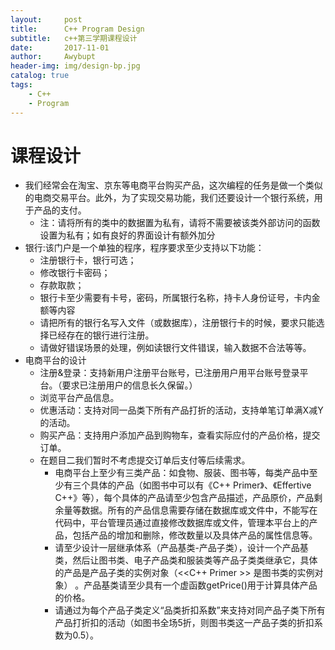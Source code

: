 ```yaml
---
layout:     post
title:      C++ Program Design
subtitle:   c++第三学期课程设计
date:       2017-11-01
author:     Awybupt
header-img: img/design-bp.jpg
catalog: true
tags:
    - C++
    - Program
---
```

# 课程设计
* 我们经常会在淘宝、京东等电商平台购买产品，这次编程的任务是做一个类似的电商交易平台。此外，为了实现交易功能，我们还要设计一个银行系统，用于产品的支付。
	* 注：请将所有的类中的数据置为私有，请将不需要被该类外部访问的函数设置为私有；如有良好的界面设计有额外加分
* 银行:该门户是一个单独的程序，程序要求至少支持以下功能：
	* 注册银行卡，银行可选；
	* 修改银行卡密码；
	* 存款取款；
	* 银行卡至少需要有卡号，密码，所属银行名称，持卡人身份证号，卡内金额等内容
	* 请把所有的银行名写入文件（或数据库），注册银行卡的时候，要求只能选择已经存在的银行进行注册。
	* 请做好错误场景的处理，例如读银行文件错误，输入数据不合法等等。
* 电商平台的设计
	* 注册&登录：支持新用户注册平台账号，已注册用户用平台账号登录平台。（要求已注册用户的信息长久保留。）
	* 浏览平台产品信息。
	* 优惠活动：支持对同一品类下所有产品打折的活动，支持单笔订单满X减Y的活动。
	* 购买产品：支持用户添加产品到购物车，查看实际应付的产品价格，提交订单。
	* 在题目二我们暂时不考虑提交订单后支付等后续需求。
		* 电商平台上至少有三类产品：如食物、服装、图书等，每类产品中至少有三个具体的产品（如图书中可以有《C++ Primer》、《Effertive C++》等），每个具体的产品请至少包含产品描述，产品原价，产品剩余量等数据。所有的产品信息需要存储在数据库或文件中，不能写在代码中，平台管理员通过直接修改数据库或文件，管理本平台上的产品，包括产品的增加和删除，修改数量以及具体产品的属性信息等。
		* 请至少设计一层继承体系（产品基类-产品子类），设计一个产品基类，然后让图书类、电子产品类和服装类等产品子类类继承它，具体的产品是产品子类的实例对象（<<C++ Primer >> 是图书类的实例对象） 。产品基类请至少具有一个虚函数getPrice()用于计算具体产品的价格。
		* 请通过为每个产品子类定义“品类折扣系数”来支持对同产品子类下所有产品打折扣的活动（如图书全场5折，则图书类这一产品子类的折扣系数为0.5）。






